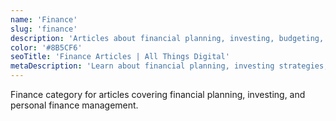 ```yaml
---
name: 'Finance'
slug: 'finance'
description: 'Articles about financial planning, investing, budgeting, and personal finance.'
color: '#8B5CF6'
seoTitle: 'Finance Articles | All Things Digital'
metaDescription: 'Learn about financial planning, investing strategies, budgeting tips, and personal finance management.'
---
```


Finance category for articles covering financial planning, investing, and personal finance management.